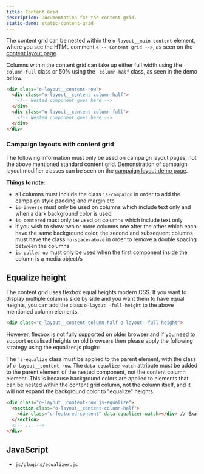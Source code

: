 ```yaml
---
title: Content Grid
description: Documentation for the content grid.
static-demo: static-content-grid
---
```


The content grid can be nested within the `o-layout__main-content` element, where you see the HTML comment `<!-- Content grid -->`, as seen on the [content layout page](content-layouts.html).

Columns within the content grid can take up either full width using the `-column-full` class or 50% using the `-column-half` class, as seen in the demo below.

```html
<div class="o-layout__content-row">
  <div class="o-layout__content-column-half">
    <!-- Nested component goes here -->
  </div>
  <div class="o-layout__content-column-full">
    <!-- Nested component goes here -->
  </div>
</div>
```
### Campaign layouts with content grid

The following information must only be used on campaign layout pages, not the above mentioned standard content grid. Demonstration of campaign layout modifier classes can be seen on the [campaign layout demo page](static-campaign-layout.html).

**Things to note:** 
- all columns must include the class `is-campaign` in order to add the campaign style padding and margin etc
- `is-inverse` must only be used on columns which include text only and when a dark background color is used 
- `is-centered` must only be used on columns which include text only
- if you wish to show two or more columns one after the other which each have the same background color, the second and subsequent columns must have the class `no-space-above` in order to remove a double spacing between the columns
- `is-pulled-up` must only be used when the first component inside the column is a media object/s

## Equalize height

The content grid uses flexbox equal heights modern CSS. If you want to display multiple columns side by side and you want them to have equal heights, you can add the class `o-layout--full-height` to the above mentioned column elements.

```html
<div class="o-layout__content-column-half o-layout--full-height">
```

However, flexbox is not fully supported on older browser and if you need to support equalised heights on old browsers then please apply the following strategy using the equalizer.js plugin:

The `js-equalize` class must be applied to the parent element, with the class of `o-layout__content-row`. The `data-equalize-watch` attribute must be added to the parent element of the nested component, not the content column element. This is because background colors are applied to elements that can be nested within the content grid column, not the column itself, and it will not expand the background color to "equalize" heights.

```html
<div class="o-layout__content-row js-equalize">
  <section class="o-layout__content-column-half">
    <div class="c-featured-content" data-equalizer-watch></div> // Example nested component
  </section>
  <!-- ... -->
</div>
```

## JavaScript

- `js/plugins/equalizer.js`
